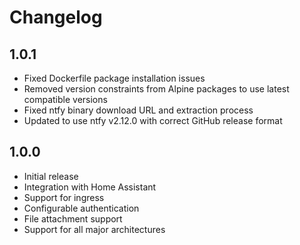 # Changelog

## 1.0.1

- Fixed Dockerfile package installation issues
- Removed version constraints from Alpine packages to use latest compatible versions
- Fixed ntfy binary download URL and extraction process
- Updated to use ntfy v2.12.0 with correct GitHub release format

## 1.0.0

- Initial release
- Integration with Home Assistant
- Support for ingress
- Configurable authentication
- File attachment support
- Support for all major architectures

